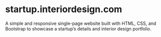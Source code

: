 # startup.interiordesign.com
A simple and responsive single-page website built with HTML, CSS, and Bootstrap to showcase a startup’s details and interior design portfolio.
